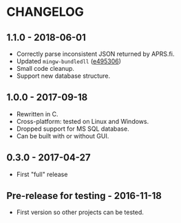 # CHANGELOG

## 1.1.0 - 2018-06-01
 - Correctly parse inconsistent JSON returned by APRS.fi.
 - Updated `mingw-bundledll` ([e495306](https://github.com/mpreisler/mingw-bundledlls/commit/e4953064c4d2bf090e53997942a447ddab352067))
 - Small code cleanup.
 - Support new database structure.

## 1.0.0 - 2017-09-18
 - Rewritten in C.
 - Cross-platform: tested on Linux and Windows.
 - Dropped support for MS SQL database.
 - Can be built with or without GUI.

## 0.3.0 - 2017-04-27
 - First "full" release

## Pre-release for testing - 2016-11-18
 - First version so other projects can be tested.